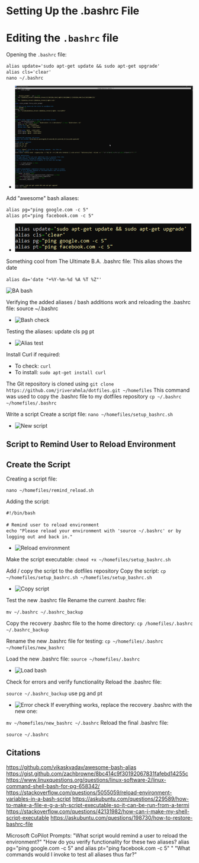 # Setting Up the .bashrc File

# Editing the `.bashrc` file

   Opening the `.bashrc` file:
   ```
   alias update='sudo apt-get update && sudo apt-get upgrade'
   alias cls='clear'
  nano ~/.bashrc
   ```
  - ![New bash file](new_bash.png)

Add "awesome" bash aliases:
  ```
  alias pg="ping google.com -c 5"
  alias pt="ping facebook.com -c 5"
  ```
- ![Awesome aliases](awesome_aliases.png) 

Something cool from The Ultimate B.A. .bashrc file:
This alias shows the date

```alias da='date "+%Y-%m-%d %A %T %Z"' ```       

![BA bash](ba_bash.png) 

Verifying the added aliases / bash additions work and reloading the .bashrc file:
source ~/.bashrc

- ![Bash check](bash_check.png) 

Testing the aliases: 
update
cls
pg
pt

- ![Alias test](alias_test.png) 

Install Curl if required:
- To check:
  ```curl```
- To install:
  ```sudo apt-get install curl```

The Git repository is cloned using ```git clone https://github.com/jriverahmla/dotfiles.git ~/homefiles```
This command was used to copy the .bashrc file to my dotfiles repository
```cp ~/.bashrc ~/homefiles/.bashrc  ```        

Write a script
Create a script file:
```nano ~/homefiles/setup_bashrc.sh```
- ![New script](new_script.png) 

## Script to Remind User to Reload Environment 

## Create the Script

 Creating a script file:
   ```
   nano ~/homefiles/remind_reload.sh
```
Adding the script:
```
#!/bin/bash

# Remind user to reload environment 
echo "Please reload your environment with 'source ~/.bashrc' or by logging out and back in."
```
- ![Reload environment](reload_environment.png) 

Make the script executable:
```chmod +x ~/homefiles/setup_bashrc.sh``` 

Add / copy the script to the dotfiles repository
Copy the script:
```cp ~/homefiles/setup_bashrc.sh ~/homefiles/setup_bashrc.sh``` 
- ![Copy script](copy_script.png) 

Test the new .bashrc file
Rename the current .bashrc file:
 
```mv ~/.bashrc ~/.bashrc_backup```

Copy the recovery .bashrc file to the home directory:
```cp /homefiles/.bashrc ~/.bashrc_backup```

Rename the new .bashrc file for testing:
```cp ~/homefiles/.bashrc ~/homefiles/new_bashrc```

Load the new .bashrc file:
```source ~/homefiles/.bashrc```
- ![Load bash](load_bash.png)

Check for errors and verify functionality
Reload the .bashrc file:

```source ~/.bashrc_backup```
use pg and pt
- ![Error check](error_check.ong)
If everything works, replace the recovery .bashrc with the new one:

```mv ~/homefiles/new_bashrc ~/.bashrc```
Reload the final .bashrc file:

```source ~/.bashrc```

## Citations

https://github.com/vikaskyadav/awesome-bash-alias
https://gist.github.com/zachbrowne/8bc414c9f30192067831fafebd14255c
https://www.linuxquestions.org/questions/linux-software-2/linux-command-shell-bash-for-pg-658342/
https://stackoverflow.com/questions/5055059/reload-environment-variables-in-a-bash-script
https://askubuntu.com/questions/229589/how-to-make-a-file-e-g-a-sh-script-executable-so-it-can-be-run-from-a-termi
https://stackoverflow.com/questions/42131982/how-can-i-make-my-shell-script-executable
https://askubuntu.com/questions/198730/how-to-restore-bashrc-file

Microsoft CoPilot
Prompts:
"What script would remind a user to reload the environment?"
"How do you verify functionality for these two aliases?      alias pg="ping google.com -c 5" and alias pt="ping facebook.com -c 5"     "
"What commands would I invoke to test all aliases thus far?"
